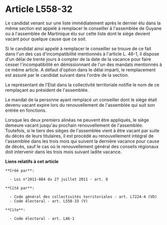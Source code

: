 # Article L558-32

Le candidat venant sur une liste immédiatement après le dernier élu dans la même section est appelé à remplacer le conseiller
à l'assemblée de Guyane ou à l'assemblée de Martinique élu sur cette liste dont le siège devient vacant pour quelque cause
que ce soit. 

Si le candidat ainsi appelé à remplacer le conseiller se trouve de ce fait dans l'un des cas d'incompatibilité mentionnés à
l'article L. 46-1, il dispose d'un délai de trente jours à compter de la date de la vacance pour faire cesser
l'incompatibilité en démissionnant de l'un des mandats mentionnés à ce même article. A défaut d'option dans le délai imparti,
le remplacement est assuré par le candidat suivant dans l'ordre de la section. 

Le représentant de l'Etat dans la collectivité territoriale notifie le nom de ce remplaçant au président de l'assemblée. 

Le mandat de la personne ayant remplacé un conseiller dont le siège était devenu vacant expire lors du renouvellement de
l'assemblée qui suit son entrée en fonctions. 

Lorsque les deux premiers alinéas ne peuvent être appliqués, le siège demeure vacant jusqu'au prochain renouvellement de
l'assemblée. Toutefois, si le tiers des sièges de l'assemblée vient à être vacant par suite du décès de leurs titulaires, il
est procédé au renouvellement intégral de l'assemblée dans les trois mois qui suivent la dernière vacance pour cause de
décès, sauf le cas où le renouvellement général des conseils régionaux doit intervenir dans les trois mois suivant ladite
vacance.

**Liens relatifs à cet article**

	**Créé par**:

	  - Loi n°2011-884 du 27 juillet 2011 - art. 8

	**Cité par**:

	  - Code général des collectivités territoriales - art. L7224-4 (VD)
	  - Code électoral - art. L558-33 (V)

	**Cite**:

	  - Code électoral - art. L46-1
